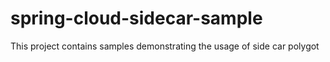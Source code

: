 # spring-cloud-sidecar-sample
This project contains samples demonstrating the usage of side car polygot

